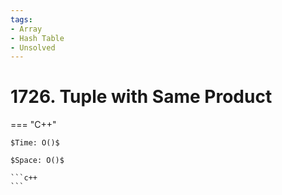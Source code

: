 ```yaml
---
tags:
- Array
- Hash Table
- Unsolved
---
```



# 1726. Tuple with Same Product

=== "C++"

    $Time: O()$

    $Space: O()$

    ```c++
    ```